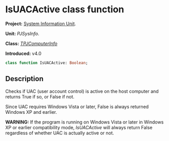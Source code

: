 # IsUACActive class function

**Project:** [System Information Unit](../API.md).

**Unit:** _PJSysInfo_.

**Class:** _[TPJComputerInfo](./TPJComputerInfo.md)_

**Introduced:** v4.0

```pascal
class function IsUACActive: Boolean;
```

## Description

Checks if UAC (user account control) is active on the host computer and returns True if so, or False if not.

Since UAC requires Windows Vista or later, False is always returned Windows XP and earlier.

**WARNING:** If the program is running on Windows Vista or later in Windows XP or earlier compatibility mode, _IsUACActive_ will always return False regardless of whether UAC is actually active or not.

